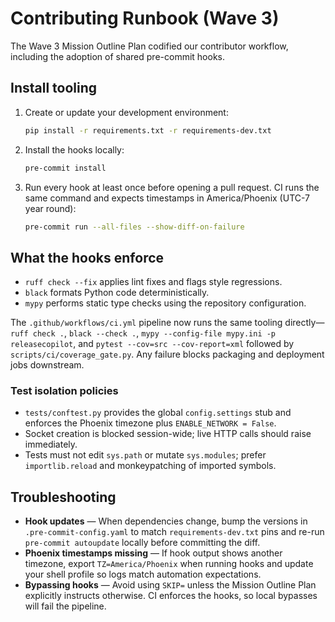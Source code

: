 # Contributing Runbook (Wave 3)

The Wave 3 Mission Outline Plan codified our contributor workflow, including the adoption of shared pre-commit hooks.

## Install tooling

1. Create or update your development environment:
   ```bash
   pip install -r requirements.txt -r requirements-dev.txt
   ```
2. Install the hooks locally:
   ```bash
   pre-commit install
   ```
3. Run every hook at least once before opening a pull request. CI runs the same command and expects timestamps in America/Phoenix (UTC-7 year round):
   ```bash
   pre-commit run --all-files --show-diff-on-failure
   ```

## What the hooks enforce

- `ruff check --fix` applies lint fixes and flags style regressions.
- `black` formats Python code deterministically.
- `mypy` performs static type checks using the repository configuration.

The `.github/workflows/ci.yml` pipeline now runs the same tooling directly—`ruff check .`, `black --check .`, `mypy --config-file mypy.ini -p releasecopilot`, and `pytest --cov=src --cov-report=xml` followed by `scripts/ci/coverage_gate.py`. Any failure blocks packaging and deployment jobs downstream.

### Test isolation policies

- `tests/conftest.py` provides the global `config.settings` stub and enforces the Phoenix timezone plus `ENABLE_NETWORK = False`.
- Socket creation is blocked session-wide; live HTTP calls should raise immediately.
- Tests must not edit `sys.path` or mutate `sys.modules`; prefer `importlib.reload` and monkeypatching of imported symbols.

## Troubleshooting

- **Hook updates** — When dependencies change, bump the versions in `.pre-commit-config.yaml` to match `requirements-dev.txt` pins and re-run `pre-commit autoupdate` locally before committing the diff.
- **Phoenix timestamps missing** — If hook output shows another timezone, export `TZ=America/Phoenix` when running hooks and update your shell profile so logs match automation expectations.
- **Bypassing hooks** — Avoid using `SKIP=` unless the Mission Outline Plan explicitly instructs otherwise. CI enforces the hooks, so local bypasses will fail the pipeline.
